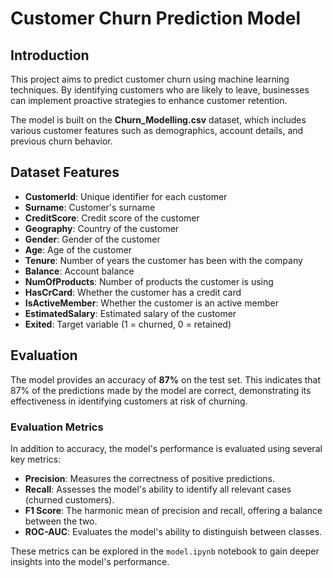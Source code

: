 # Customer Churn Prediction Model

## Introduction
This project aims to predict customer churn using machine learning techniques. By identifying customers who are likely to leave, businesses can implement proactive strategies to enhance customer retention.

The model is built on the **Churn_Modelling.csv** dataset, which includes various customer features such as demographics, account details, and previous churn behavior.

## Dataset Features
- **CustomerId**: Unique identifier for each customer
- **Surname**: Customer's surname
- **CreditScore**: Credit score of the customer
- **Geography**: Country of the customer
- **Gender**: Gender of the customer
- **Age**: Age of the customer
- **Tenure**: Number of years the customer has been with the company
- **Balance**: Account balance
- **NumOfProducts**: Number of products the customer is using
- **HasCrCard**: Whether the customer has a credit card
- **IsActiveMember**: Whether the customer is an active member
- **EstimatedSalary**: Estimated salary of the customer
- **Exited**: Target variable (1 = churned, 0 = retained)

## Evaluation
The model provides an accuracy of **87%** on the test set. This indicates that 87% of the predictions made by the model are correct, demonstrating its effectiveness in identifying customers at risk of churning.

### Evaluation Metrics
In addition to accuracy, the model's performance is evaluated using several key metrics:
- **Precision**: Measures the correctness of positive predictions.
- **Recall**: Assesses the model's ability to identify all relevant cases (churned customers).
- **F1 Score**: The harmonic mean of precision and recall, offering a balance between the two.
- **ROC-AUC**: Evaluates the model's ability to distinguish between classes.

These metrics can be explored in the `model.ipynb` notebook to gain deeper insights into the model's performance.
